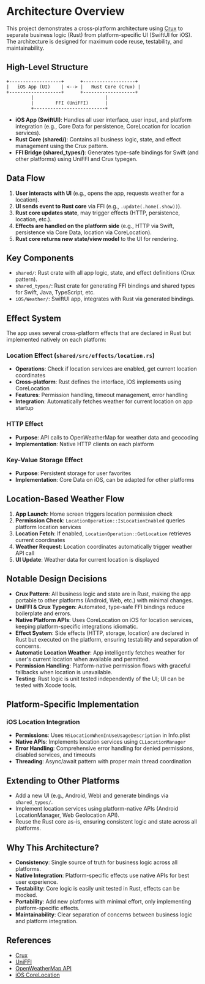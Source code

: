 # Architecture Overview

This project demonstrates a cross-platform architecture using [Crux](https://github.com/redbadger/crux/) to separate business logic (Rust) from platform-specific UI (SwiftUI for iOS). The architecture is designed for maximum code reuse, testability, and maintainability.

## High-Level Structure

```
+-------------------+      +-------------------+
|   iOS App (UI)    | <--> |   Rust Core (Crux) |
+-------------------+      +-------------------+
         |                          |
         |        FFI (UniFFI)      |
         +--------------------------+
```

- **iOS App (SwiftUI)**: Handles all user interface, user input, and platform integration (e.g., Core Data for persistence, CoreLocation for location services).
- **Rust Core (shared/)**: Contains all business logic, state, and effect management using the Crux pattern.
- **FFI Bridge (shared_types/)**: Generates type-safe bindings for Swift (and other platforms) using UniFFI and Crux typegen.

## Data Flow
1. **User interacts with UI** (e.g., opens the app, requests weather for a location).
2. **UI sends event to Rust core** via FFI (e.g., `.update(.home(.show))`).
3. **Rust core updates state**, may trigger effects (HTTP, persistence, location, etc.).
4. **Effects are handled on the platform side** (e.g., HTTP via Swift, persistence via Core Data, location via CoreLocation).
5. **Rust core returns new state/view model** to the UI for rendering.

## Key Components
- `shared/`: Rust crate with all app logic, state, and effect definitions (Crux pattern).
- `shared_types/`: Rust crate for generating FFI bindings and shared types for Swift, Java, TypeScript, etc.
- `iOS/Weather/`: SwiftUI app, integrates with Rust via generated bindings.

## Effect System

The app uses several cross-platform effects that are declared in Rust but implemented natively on each platform:

### Location Effect (`shared/src/effects/location.rs`)
- **Operations**: Check if location services are enabled, get current location coordinates
- **Cross-platform**: Rust defines the interface, iOS implements using CoreLocation
- **Features**: Permission handling, timeout management, error handling
- **Integration**: Automatically fetches weather for current location on app startup

### HTTP Effect 
- **Purpose**: API calls to OpenWeatherMap for weather data and geocoding
- **Implementation**: Native HTTP clients on each platform

### Key-Value Storage Effect
- **Purpose**: Persistent storage for user favorites
- **Implementation**: Core Data on iOS, can be adapted for other platforms

## Location-Based Weather Flow

1. **App Launch**: Home screen triggers location permission check
2. **Permission Check**: `LocationOperation::IsLocationEnabled` queries platform location services
3. **Location Fetch**: If enabled, `LocationOperation::GetLocation` retrieves current coordinates
4. **Weather Request**: Location coordinates automatically trigger weather API call
5. **UI Update**: Weather data for current location is displayed

## Notable Design Decisions
- **Crux Pattern**: All business logic and state are in Rust, making the app portable to other platforms (Android, Web, etc.) with minimal changes.
- **UniFFI & Crux Typegen**: Automated, type-safe FFI bindings reduce boilerplate and errors.
- **Native Platform APIs**: Uses CoreLocation on iOS for location services, keeping platform-specific integrations idiomatic.
- **Effect System**: Side effects (HTTP, storage, location) are declared in Rust but executed on the platform, ensuring testability and separation of concerns.
- **Automatic Location Weather**: App intelligently fetches weather for user's current location when available and permitted.
- **Permission Handling**: Platform-native permission flows with graceful fallbacks when location is unavailable.
- **Testing**: Rust logic is unit tested independently of the UI; UI can be tested with Xcode tools.

## Platform-Specific Implementation

### iOS Location Integration
- **Permissions**: Uses `NSLocationWhenInUseUsageDescription` in Info.plist
- **Native APIs**: Implements location services using `CLLocationManager`
- **Error Handling**: Comprehensive error handling for denied permissions, disabled services, and timeouts
- **Threading**: Async/await pattern with proper main thread coordination

## Extending to Other Platforms
- Add a new UI (e.g., Android, Web) and generate bindings via `shared_types/`.
- Implement location services using platform-native APIs (Android LocationManager, Web Geolocation API).
- Reuse the Rust core as-is, ensuring consistent logic and state across all platforms.

## Why This Architecture?
- **Consistency**: Single source of truth for business logic across all platforms.
- **Native Integration**: Platform-specific effects use native APIs for best user experience.
- **Testability**: Core logic is easily unit tested in Rust, effects can be mocked.
- **Portability**: Add new platforms with minimal effort, only implementing platform-specific effects.
- **Maintainability**: Clear separation of concerns between business logic and platform integration.

## References
- [Crux](https://github.com/redbadger/crux/)
- [UniFFI](https://mozilla.github.io/uniffi-rs/)
- [OpenWeatherMap API](https://openweathermap.org/api) 
- [iOS CoreLocation](https://developer.apple.com/documentation/corelocation) 